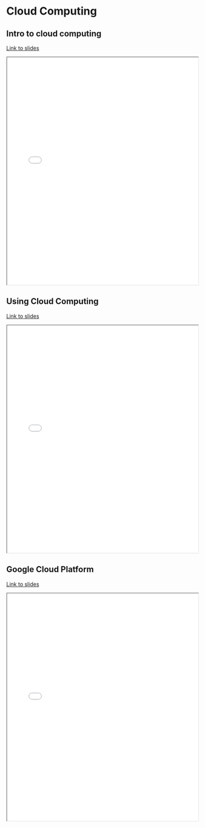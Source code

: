 # Cloud Computing

## Intro to cloud computing

[Link to slides](lectures/1_1_cloud_computing.html)

<iframe
  src="lectures/1_1_cloud_computing.html"
  style="width:100%; height:600px;"
></iframe>

## Using Cloud Computing

[Link to slides](lectures/1_2_cloud_usage.html)

<iframe
  src="lectures/1_2_cloud_usage.html"
  style="width:100%; height:600px;"
></iframe>

## Google Cloud Platform

[Link to slides](lectures/1_3_gcp.html)

<iframe
  src="lectures/1_3_gcp.html"
  style="width:100%; height:600px;"
></iframe>
